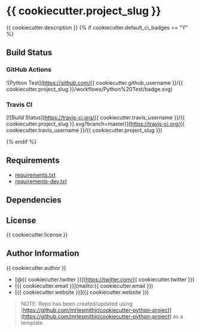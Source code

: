 # {{ cookiecutter.project_slug }}

{{ cookiecutter.description }}
{% if cookiecutter.default_ci_badges == "Y" %}

## Build Status

### GitHub Actions

![Python Test](https://github.com/{{ cookiecutter.github_username }}/{{ cookiecutter.project_slug }}/workflows/Python%20Test/badge.svg)

### Travis CI

[![Build Status](https://travis-ci.org/{{ cookiecutter.travis_username }}/{{ cookiecutter.project_slug }}.svg?branch=master)](https://travis-ci.org/{{ cookiecutter.travis_username }}/{{ cookiecutter.project_slug }})

{% endif %}

## Requirements

- [requirements.txt](requirements.txt)
- [requirements-dev.txt](requirements-dev.txt)

## Dependencies

## License

{{ cookiecutter.license }}

## Author Information

{{ cookiecutter.author }}

- [@{{ cookiecutter.twitter }}](https://twitter.com/{{ cookiecutter.twitter }})
- [{{ cookiecutter.email }}](mailto:{{ cookiecutter.email }})
- [{{ cookiecutter.website }}]({{ cookiecutter.website }})

> NOTE: Repo has been created/updated using [https://github.com/mrlesmithjr/cookiecutter-python-project](https://github.com/mrlesmithjr/cookiecutter-python-project) as a template.
